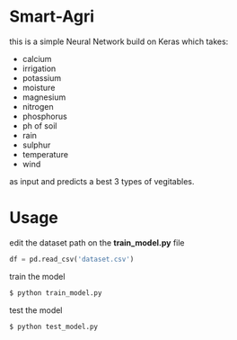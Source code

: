 # Smart-Agri
this is a simple Neural Network build on Keras which takes: 
* calcium
* irrigation
* potassium
* moisture
* magnesium
* nitrogen
* phosphorus
* ph of soil
* rain
* sulphur
* temperature
* wind

as input and predicts a best 3 types of vegitables.

# Usage

edit the dataset path on the **train_model.py** file
```python
df = pd.read_csv('dataset.csv')
```

train the model
```bash
$ python train_model.py
```

test the model
```bash
$ python test_model.py
```
